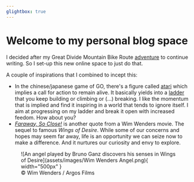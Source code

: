 ```yaml
---
glightbox: true
---
```


# Welcome to my personal blog space

I decided after my Great Divide Mountain Bike Route [adventure](https://divide.siroccomeister.net) to continue writing. So I set-up this new online space to just do that. 

A couple of inspirations that I combined to incept this:

- In the chinese/japanese game of GO, there's a figure called [atari](https://en.wikipedia.org/wiki/List_of_Go_terms#Atari) which implies a call for action to remain alive. It basically yields into a [ladder](https://en.wikipedia.org/wiki/Ladder_(Go)) that you keep building or climbing or (...) breaking. I like the momentum that is implied and find it inspiring in a world that tends to ignore itself. I aim at progressing on my ladder and break it open with increased feedom. How about you?
- [*Faraway, So Close!*](https://en.wikipedia.org/wiki/Faraway,_So_Close!) is another quote from a Wim Wenders movie. The sequel to famous *Wings of Desire*. While some of our concerns and hopes may seem far away, life is an opportunity we can seize now to make a difference. And it nurtures our curiosity and envy to explore.

<figure markdown>
![An angel played by Bruno Ganz discovers his senses in Wings of Desire](assets/images/Wim Wenders Angel.png){ width="500px" }
<figcaption markdown>© Wim Wenders / Argos Films </figcaption>
</figure>
